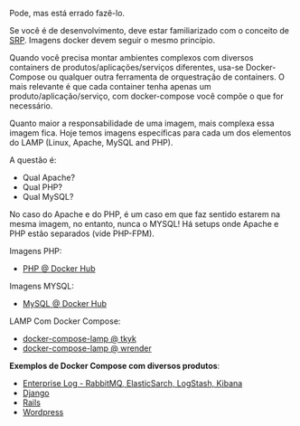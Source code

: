 Pode, mas está errado fazê-lo.

Se você é de desenvolvimento, deve estar familiarizado com o conceito de [SRP](https://en.wikipedia.org/wiki/Single_responsibility_principle). Imagens docker devem seguir o mesmo princípio. 

Quando você precisa montar ambientes complexos com diversos containers de produtos/aplicações/serviços diferentes, usa-se Docker-Compose ou qualquer outra ferramenta de orquestração de containers. O mais relevante é que cada container tenha apenas um produto/aplicação/serviço, com docker-compose você compõe o que for necessário. 

Quanto maior a responsabilidade de uma imagem, mais complexa essa imagem fica. Hoje temos imagens específicas para cada um dos elementos do LAMP (Linux, Apache, MySQL and PHP).

A questão é: 
* Qual Apache?
* Qual PHP?
* Qual MySQL?

No caso do Apache e do PHP, é um caso em que faz sentido estarem na mesma imagem, no entanto, nunca o MYSQL! Há setups onde Apache e PHP estão separados (vide PHP-FPM). 

Imagens PHP: 
* [PHP @ Docker Hub](https://hub.docker.com/_/php/)

Imagens MYSQL:
* [MySQL @ Docker Hub](https://hub.docker.com/_/mysql/)

LAMP Com Docker Compose:
* [docker-compose-lamp @ tkyk](https://github.com/tkyk/docker-compose-lamp)
* [docker-compose-lamp @ wrender](https://github.com/wrender/docker-compose-lamp)

**Exemplos de Docker Compose com diversos produtos**:
* [Enterprise Log - RabbitMQ, ElasticSarch, LogStash, Kibana](https://github.com/docker-gallery/EnterpriseApplicationLog/blob/master/docker-compose.yaml)
* [Django](https://docs.docker.com/compose/django/)
* [Rails](https://docs.docker.com/compose/rails/)
* [Wordpress](https://docs.docker.com/compose/wordpress/)


